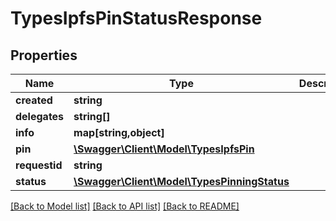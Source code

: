 # TypesIpfsPinStatusResponse

## Properties
Name | Type | Description | Notes
------------ | ------------- | ------------- | -------------
**created** | **string** |  | [optional] 
**delegates** | **string[]** |  | [optional] 
**info** | **map[string,object]** |  | [optional] 
**pin** | [**\Swagger\Client\Model\TypesIpfsPin**](TypesIpfsPin.md) |  | [optional] 
**requestid** | **string** |  | [optional] 
**status** | [**\Swagger\Client\Model\TypesPinningStatus**](TypesPinningStatus.md) |  | [optional] 

[[Back to Model list]](../../README.md#documentation-for-models) [[Back to API list]](../../README.md#documentation-for-api-endpoints) [[Back to README]](../../README.md)

